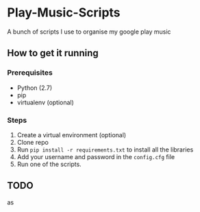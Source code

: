 # Play-Music-Scripts
A bunch of scripts I use to organise my google play music

## How to get it running

### Prerequisites

- Python (2.7)
- pip
- virtualenv (optional)

### Steps

1. Create a virtual environment (optional)
1. Clone repo
2. Run `pip install -r requirements.txt` to install all the libraries
3. Add your username and password in the `config.cfg` file
4. Run one of the scripts.

## TODO
as
